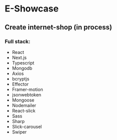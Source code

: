 # E-Showcase

## Create internet-shop (in process)

### Full stack:

- React
- Next.js
- Typescript
- Mongodb
- Axios
- bcryptjs
- Effector
- Framer-motion
- jsonwebtoken
- Mongoose
- Nodemailer
- React-slick
- Sass
- Sharp
- Slick-carousel
- Swiper